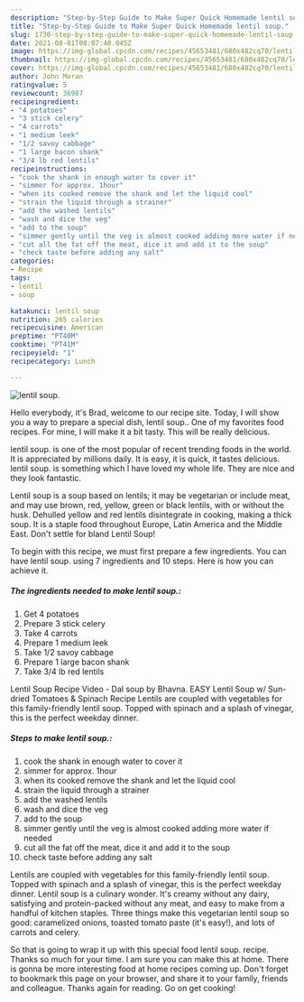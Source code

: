 ```yaml
---
description: "Step-by-Step Guide to Make Super Quick Homemade lentil soup."
title: "Step-by-Step Guide to Make Super Quick Homemade lentil soup."
slug: 1730-step-by-step-guide-to-make-super-quick-homemade-lentil-soup
date: 2021-08-01T08:07:40.045Z
image: https://img-global.cpcdn.com/recipes/45653481/680x482cq70/lentil-soup-recipe-main-photo.jpg
thumbnail: https://img-global.cpcdn.com/recipes/45653481/680x482cq70/lentil-soup-recipe-main-photo.jpg
cover: https://img-global.cpcdn.com/recipes/45653481/680x482cq70/lentil-soup-recipe-main-photo.jpg
author: John Moran
ratingvalue: 5
reviewcount: 36987
recipeingredient:
- "4 potatoes"
- "3 stick celery"
- "4 carrots"
- "1 medium leek"
- "1/2 savoy cabbage"
- "1 large bacon shank"
- "3/4 lb red lentils"
recipeinstructions:
- "cook the shank in enough water to cover it"
- "simmer for approx. 1hour"
- "when its cooked remove the shank and let the liquid cool"
- "strain the liquid through a strainer"
- "add the washed lentils"
- "wash and dice the veg"
- "add to the soup"
- "simmer gently until the veg is almost cooked adding more water if needed"
- "cut all the fat off the meat, dice it and add it to the soup"
- "check taste before adding any salt"
categories:
- Recipe
tags:
- lentil
- soup

katakunci: lentil soup 
nutrition: 265 calories
recipecuisine: American
preptime: "PT40M"
cooktime: "PT41M"
recipeyield: "1"
recipecategory: Lunch

---
```



![lentil soup.](https://img-global.cpcdn.com/recipes/45653481/680x482cq70/lentil-soup-recipe-main-photo.jpg)

Hello everybody, it's Brad, welcome to our recipe site. Today, I will show you a way to prepare a special dish, lentil soup.. One of my favorites food recipes. For mine, I will make it a bit tasty. This will be really delicious.

lentil soup. is one of the most popular of recent trending foods in the world. It is appreciated by millions daily. It is easy, it is quick, it tastes delicious. lentil soup. is something which I have loved my whole life. They are nice and they look fantastic.

Lentil soup is a soup based on lentils; it may be vegetarian or include meat, and may use brown, red, yellow, green or black lentils, with or without the husk. Dehulled yellow and red lentils disintegrate in cooking, making a thick soup. It is a staple food throughout Europe, Latin America and the Middle East. Don&#39;t settle for bland Lentil Soup!


To begin with this recipe, we must first prepare a few ingredients. You can have lentil soup. using 7 ingredients and 10 steps. Here is how you can achieve it.

<!--inarticleads1-->

##### The ingredients needed to make lentil soup.:

1. Get 4 potatoes
1. Prepare 3 stick celery
1. Take 4 carrots
1. Prepare 1 medium leek
1. Take 1/2 savoy cabbage
1. Prepare 1 large bacon shank
1. Take 3/4 lb red lentils


Lentil Soup Recipe Video - Dal soup by Bhavna. EASY Lentil Soup w/ Sun-dried Tomatoes &amp; Spinach Recipe Lentils are coupled with vegetables for this family-friendly lentil soup. Topped with spinach and a splash of vinegar, this is the perfect weekday dinner. 

<!--inarticleads2-->

##### Steps to make lentil soup.:

1. cook the shank in enough water to cover it
1. simmer for approx. 1hour
1. when its cooked remove the shank and let the liquid cool
1. strain the liquid through a strainer
1. add the washed lentils
1. wash and dice the veg
1. add to the soup
1. simmer gently until the veg is almost cooked adding more water if needed
1. cut all the fat off the meat, dice it and add it to the soup
1. check taste before adding any salt


Lentils are coupled with vegetables for this family-friendly lentil soup. Topped with spinach and a splash of vinegar, this is the perfect weekday dinner. Lentil soup is a culinary wonder. It&#39;s creamy without any dairy, satisfying and protein-packed without any meat, and easy to make from a handful of kitchen staples. Three things make this vegetarian lentil soup so good: caramelized onions, toasted tomato paste (it&#39;s easy!), and lots of carrots and celery. 

So that is going to wrap it up with this special food lentil soup. recipe. Thanks so much for your time. I am sure you can make this at home. There is gonna be more interesting food at home recipes coming up. Don't forget to bookmark this page on your browser, and share it to your family, friends and colleague. Thanks again for reading. Go on get cooking!
